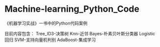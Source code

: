 # Machine-learning_Python_Code

《机器学习实战》一书中的Python代码案例

目前内容包含：
    Tree_ID3-决策树
    Knn-近邻
    Bayes-朴素贝叶斯分类器
    Logistic回归
    SVM-支持向量机判别
    AdaBoost-集成学习
